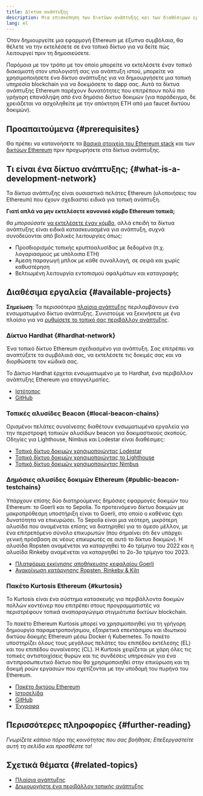 ```yaml
---
title: Δίκτυα ανάπτυξης
description: Μια επισκόπηση των δικτύων ανάπτυξης και των διαθέσιμων εργαλείων προς υποβοήθηση στην κατασκευή εφαρμογών του Ethereum.
lang: el
---
```


Όταν δημιουργείτε μια εφαρμογή Ethereum με έξυπνα συμβόλαια, θα θέλετε να την εκτελέσετε σε ένα τοπικό δίκτυο για να δείτε πώς λειτουργεί πριν τη δημοσιεύσετε.

Παρόμοια με τον τρόπο με τον οποίο μπορείτε να εκτελέσετε έναν τοπικό διακομιστή στον υπολογιστή σας για ανάπτυξη ιστού, μπορείτε να χρησιμοποιήσετε ένα δίκτυο ανάπτυξης για να δημιουργήσετε μια τοπική υπηρεσία blockchain για να δοκιμάσετε το dapp σας. Αυτά τα δίκτυα ανάπτυξης Ethereum παρέχουν δυνατότητες που επιτρέπουν πολύ πιο γρήγορη επανάληψη από ένα δημόσιο δίκτυο δοκιμών (για παράδειγμα, δε χρειάζεται να ασχοληθείτε με την απόκτηση ETH από μια faucet δικτύου δοκιμών).

## Προαπαιτούμενα {#prerequisites}

Θα πρέπει να κατανοήσετε τα [βασικά στοιχεία του Ethereum stack](/developers/docs/ethereum-stack/) και των [δικτύων Ethereum](/developers/docs/networks/) πριν προχωρήσετε στα δίκτυα ανάπτυξης.

## Τι είναι ένα δίκτυο ανάπτυξης; {#what-is-a-development-network}

Τα δίκτυα ανάπτυξης είναι ουσιαστικά πελάτες Ethereum (υλοποιήσεις του Ethereum) που έχουν σχεδιαστεί ειδικά για τοπική ανάπτυξη.

**Γιατί απλά να μην εκτελέσετε κανονικό κόμβο Ethereum τοπικά;**

_θα μπορούσατε_ [να εκτελέσετε έναν κόμβο](/developers/docs/nodes-and-clients/#running-your-own-node), αλλά επειδή τα δίκτυα ανάπτυξης είναι ειδικά κατασκευασμένα για ανάπτυξη, συχνά συνοδεύονται από βολικές λειτουργίες όπως:

- Προσδιορισμός τοπικής κρυπτοαλυσίδας με δεδομένα (π.χ. λογαριασμούς με υπόλοιπα ETH)
- Άμεση παραγωγή μπλοκ με κάθε συναλλαγή, σε σειρά και χωρίς καθυστέρηση
- Βελτιωμένη λειτουργία εντοπισμού σφαλμάτων και καταγραφής

## Διαθέσιμα εργαλεία {#available-projects}

**Σημείωση**: Τα περισσότερα [πλαίσια ανάπτυξης](/developers/docs/frameworks/) περιλαμβάνουν ένα ενσωματωμένο δίκτυο ανάπτυξης. Συνιστούμε να ξεκινήσετε με ένα πλαίσιο για να [ρυθμίσετε το τοπικό σας περιβάλλον ανάπτυξης](/developers/local-environment/).

### Δίκτυο Hardhat {#hardhat-network}

Ένα τοπικό δίκτυο Ethereum σχεδιασμένο για ανάπτυξη. Σας επιτρέπει να αναπτύξετε τα συμβόλαιά σας, να εκτελέσετε τις δοκιμές σας και να διορθώσετε τον κώδικά σας.

Το Δίκτυο Hardhat έρχεται ενσωματωμένο με το Hardhat, ένα περιβάλλον ανάπτυξης Ethereum για επαγγελματίες.

- [Ιστότοπος](https://hardhat.org/)
- [GitHub](https://github.com/nomiclabs/hardhat)

### Τοπικές αλυσίδες Beacon {#local-beacon-chains}

Ορισμένοι πελάτες συναίνεσης διαθέτουν ενσωματωμένα εργαλεία για την περιστροφή τοπικών αλυσίδων beacon για δοκιμαστικούς σκοπούς. Οδηγίες για Lighthouse, Nimbus και Lodestar είναι διαθέσιμες:

- [Τοπικό δίκτυο δοκιμών χρησιμοποιώντας Lodestar](https://chainsafe.github.io/lodestar/usage/local/)
- [Τοπικό δίκτυο δοκιμών χρησιμοποιώντας το Lighthouse](https://lighthouse-book.sigmaprime.io/setup.html#local-testnets)
- [Τοπικό δίκτυο δοκιμών χρησιμοποιώντας Nimbus](https://github.com/status-im/nimbus-eth1/blob/master/fluffy/docs/local_testnet.md)

### Δημόσιες αλυσίδες δοκιμών Ethereum {#public-beacon-testchains}

Υπάρχουν επίσης δύο διατηρούμενες δημόσιες εφαρμογές δοκιμών του Ethereum: το Goerli και το Sepolia. Το προτεινόμενο δίκτυο δοκιμών με μακροπρόθεσμη υποστήριξη είναι το Goerli, στο οποίο ο καθένας έχει δυνατότητα να επικυρώσει. Το Sepolia είναι μια νεότερη, μικρότερη αλυσίδα που αναμένεται επίσης να διατηρηθεί για το άμεσο μέλλον, με ένα επιτρεπόμενο σύνολο επικυρωτών (που σημαίνει ότι δεν υπάρχει γενική πρόσβαση σε νέους επικυρωτές σε αυτό το δίκτυο δοκιμών). Η αλυσίδα Ropsten αναμένεται να καταργηθεί το 4ο τρίμηνο του 2022 και η αλυσίδα Rinkeby αναμένεται να καταργηθεί το 2ο-3ο τρίμηνο του 2023.

- [Πλατφόρμα εκκίνησης αποθήκευσης κεφαλαίου Goerli](https://goerli.launchpad.ethereum.org/)
- [Ανακοίνωση κατάργησης Ropsten, Rinkeby & Kiln](https://blog.ethereum.org/2022/06/21/testnet-deprecation)

### Πακέτο Kurtosis Ethereum {#kurtosis}

Το Kurtosis είναι ένα σύστημα κατασκευής για περιβάλλοντα δοκιμών πολλών κοντέινερ που επιτρέπει στους προγραμματιστές να περιστρέφουν τοπικά αναπαραγώγιμα στιγμιότυπα δικτύων blockchain.

Το πακέτο Ethereum Kurtosis μπορεί να χρησιμοποιηθεί για τη γρήγορη δημιουργία παραμετροποιήσιμου, εξαιρετικά επεκτάσιμου και ιδιωτικού δικτύου δοκιμής Ethereum μέσω Docker ή Kubernetes. Το πακέτο υποστηρίζει όλους τους μεγάλους πελάτες του επιπέδου εκτέλεσης (EL) και του επιπέδου συναίνεσης (CL). Η Kurtosis χειρίζεται με χάρη όλες τις τοπικές αντιστοιχίσεις θυρών και τις συνδέσεις υπηρεσιών για ένα αντιπροσωπευτικό δίκτυο που θα χρησιμοποιηθεί στην επικύρωση και τη δοκιμή ροών εργασιών που σχετίζονται με την υποδομή του πυρήνα του Ethereum.

- [Πακέτο δικτύου Ethereum](https://github.com/kurtosis-tech/ethereum-package)
- [Ιστοσελίδα](https://www.kurtosis.com/)
- [GitHub](https://github.com/kurtosis-tech/kurtosis)
- [Έγγραφα](https://docs.kurtosis.com/)

## Περισσότερες πληροφορίες {#further-reading}

_Γνωρίζετε κάποιο πόρο της κοινότητας που σας βοήθησε; Επεξεργαστείτε αυτή τη σελίδα και προσθέστε το!_

## Σχετικά θέματα {#related-topics}

- [Πλαίσια ανάπτυξης](/developers/docs/frameworks/)
- [Δημιουργήστε ένα περιβάλλον τοπικής ανάπτυξης](/developers/local-environment/)
